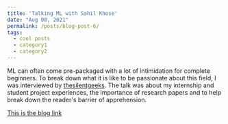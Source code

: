 ```yaml
---
title: 'Talking ML with Sahil Khose'
date: "Aug 08, 2021"
permalink: /posts/blog-post-6/
tags:
  - cool posts
  - category1
  - category2
---
```


ML can often come pre-packaged with a lot of intimidation for complete beginners. To break down what it is like to be passionate about this field, I was interviewed by [thesilentgeeks](https://thesilentgeeks.com/). The talk was about my internship and student project experiences, the importance of research papers and to help break down the reader's barrier of apprehension.

[This is the blog link](https://thesilentgeeks.com/?p=322)